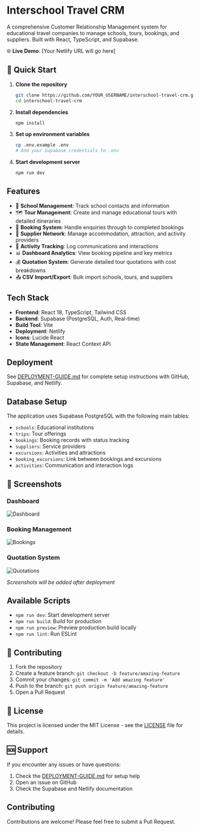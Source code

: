 # Interschool Travel CRM

A comprehensive Customer Relationship Management system for educational travel companies to manage schools, tours, bookings, and suppliers. Built with React, TypeScript, and Supabase.

🌐 **Live Demo**: [Your Netlify URL will go here]

## 🚀 Quick Start

1. **Clone the repository**
   ```bash
   git clone https://github.com/YOUR_USERNAME/interschool-travel-crm.git
   cd interschool-travel-crm
   ```

2. **Install dependencies**
   ```bash
   npm install
   ```

3. **Set up environment variables**
   ```bash
   cp .env.example .env
   # Add your Supabase credentials to .env
   ```

4. **Start development server**
   ```bash
   npm run dev
   ```

## Features

- 🏫 **School Management**: Track school contacts and information
- 🗺️ **Tour Management**: Create and manage educational tours with detailed itineraries
- 📅 **Booking System**: Handle enquiries through to completed bookings
- 🏢 **Supplier Network**: Manage accommodation, attraction, and activity providers
- 📝 **Activity Tracking**: Log communications and interactions
- 📊 **Dashboard Analytics**: View booking pipeline and key metrics
- 💰 **Quotation System**: Generate detailed tour quotations with cost breakdowns
- 📤 **CSV Import/Export**: Bulk import schools, tours, and suppliers

## Tech Stack

- **Frontend**: React 18, TypeScript, Tailwind CSS
- **Backend**: Supabase (PostgreSQL, Auth, Real-time)
- **Build Tool**: Vite
- **Deployment**: Netlify
- **Icons**: Lucide React
- **State Management**: React Context API

## Deployment

See [DEPLOYMENT-GUIDE.md](./DEPLOYMENT-GUIDE.md) for complete setup instructions with GitHub, Supabase, and Netlify.

## Database Setup

The application uses Supabase PostgreSQL with the following main tables:
- `schools`: Educational institutions
- `trips`: Tour offerings
- `bookings`: Booking records with status tracking
- `suppliers`: Service providers
- `excursions`: Activities and attractions
- `booking_excursions`: Link between bookings and excursions
- `activities`: Communication and interaction logs

## 📱 Screenshots

### Dashboard
![Dashboard](./screenshots/dashboard.png)

### Booking Management
![Bookings](./screenshots/bookings.png)

### Quotation System
![Quotations](./screenshots/quotations.png)

*Screenshots will be added after deployment*

## Available Scripts

- `npm run dev`: Start development server
- `npm run build`: Build for production
- `npm run preview`: Preview production build locally
- `npm run lint`: Run ESLint

## 🤝 Contributing

1. Fork the repository
2. Create a feature branch: `git checkout -b feature/amazing-feature`
3. Commit your changes: `git commit -m 'Add amazing feature'`
4. Push to the branch: `git push origin feature/amazing-feature`
5. Open a Pull Request

## 📄 License

This project is licensed under the MIT License - see the [LICENSE](LICENSE) file for details.

## 🆘 Support

If you encounter any issues or have questions:

1. Check the [DEPLOYMENT-GUIDE.md](./DEPLOYMENT-GUIDE.md) for setup help
2. Open an issue on GitHub
3. Check the Supabase and Netlify documentation

## Contributing

Contributions are welcome! Please feel free to submit a Pull Request.